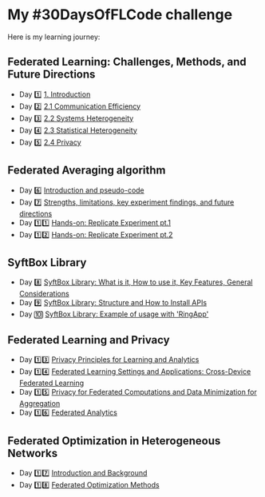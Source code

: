 # My #30DaysOfFLCode challenge

Here is my learning journey:
## Federated Learning: Challenges, Methods, and Future Directions
- Day 1️⃣ [1. Introduction](day1/day1.md)
- Day 2️⃣ [2.1 Communication Efficiency](day2/day2.md)
- Day 3️⃣ [2.2 Systems Heterogeneity](day3/day3.md)
- Day 4️⃣ [2.3 Statistical Heterogeneity](day4/day4.md)
- Day 5️⃣ [2.4 Privacy](day5/day5.md)

## Federated Averaging algorithm
- Day 6️⃣ [Introduction and pseudo-code](day6/day6.md)
- Day 7️⃣ [Strengths, limitations, key experiment findings, and future directions](day7/day7.md)
- Day 1️⃣1️⃣ [Hands-on: Replicate Experiment pt.1](day11/day11.md)
- Day 1️⃣2️⃣ [Hands-on: Replicate Experiment pt.2](day12/day12.md)


## SyftBox Library
- Day 8️⃣ [SyftBox Library: What is it, How to use it, Key Features, General Considerations](day8/day8.md)
- Day 9️⃣ [SyftBox Library: Structure and How to Install APIs](day9/day9.md)
- Day 🔟 [SyftBox Library: Example of usage with 'RingApp'](day10/day10.md)


## Federated Learning and Privacy
- Day 1️⃣3️⃣ [Privacy Principles for Learning and Analytics](day13/day13.md)
- Day 1️⃣4️⃣ [Federated Learning Settings and Applications: Cross-Device Federated Learning](day14/day14.md)
- Day 1️⃣5️⃣ [Privacy for Federated Computations and Data Minimization for Aggregation](day15/day15.md)
- Day 1️⃣6️⃣ [Federated Analytics](day16/day16.md)

## Federated Optimization in Heterogeneous Networks
- Day 1️⃣7️⃣ [Introduction and Background](day17/day17.md)
- Day 1️⃣8️⃣ [Federated Optimization Methods](day18/day18.md)
